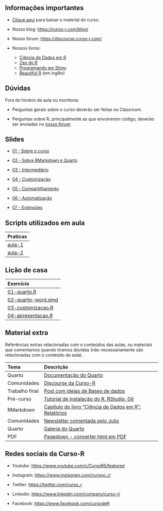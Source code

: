 
<!-- README.md is generated from README.Rmd. Please edit that file -->

## Informações importantes

- [Clique
  aqui](https://github.com/curso-r/202311-relatorios/archive/refs/heads/main.zip)
  para baixar o material do curso.

- Nosso blog: <https://curso-r.com/blog/>

- Nosso fórum: <https://discourse.curso-r.com/>

- Nossos livros:

  - [Ciência de Dados em R](https://livro.curso-r.com/)
  - [Zen do R](https://curso-r.github.io/zen-do-r/)
  - [Programando em Shiny](https://programando-em-shiny.curso-r.com/)
  - [Beautiful R](https://curso-r.github.io/beautiful-r/) (em inglês)

## Dúvidas

Fora do horário de aula ou monitoria:

- Perguntas gerais sobre o curso deverão ser feitas no Classroom.

- Perguntas sobre R, principalmente as que envolverem código, deverão
  ser enviadas no [nosso fórum](https://discourse.curso-r.com/).

## Slides

- [01 - Sobre o
  curso](https://curso-r.github.io/main-relatorios/slides/01-sobre-o-curso.html)

- [02 - Sobre RMarkdown e
  Quarto](https://curso-r.github.io/main-relatorios/slides/02-sobre-rmd-qmd.html)

- [03 -
  Intermediário](https://curso-r.github.io/main-relatorios/slides/03-intermediario.html)

- [04 -
  Customização](https://curso-r.github.io/main-relatorios/slides/04-customizacao.html)

- [05 -
  Compartilhamento](https://curso-r.github.io/main-relatorios/slides/05-compartilhamento.html)

- [06 -
  Automatização](https://curso-r.github.io/main-relatorios/slides/06-automatizacao.html)

- [07 -
  Extensões](https://curso-r.github.io/main-relatorios/slides/07-extensoes.html)

## Scripts utilizados em aula

| Praticas                                                                         |
|:---------------------------------------------------------------------------------|
| [aula-1](https://github.com/curso-r/202311-relatorios/tree/main/praticas/aula-1) |
| [aula-2](https://github.com/curso-r/202311-relatorios/tree/main/praticas/aula-2) |

## Lição de casa

| Exercício                                                                                                  |
|:-----------------------------------------------------------------------------------------------------------|
| [01-quarto.R](https://github.com/curso-r/202311-relatorios/tree/main/exercicios/01-quarto.R)               |
| [02-quarto-word.qmd](https://github.com/curso-r/202311-relatorios/tree/main/exercicios/02-quarto-word.qmd) |
| [03-customizacao.R](https://github.com/curso-r/202311-relatorios/tree/main/exercicios/03-customizacao.R)   |
| [04-apresentacao.R](https://github.com/curso-r/202311-relatorios/tree/main/exercicios/04-apresentacao.R)   |

## Material extra

Referências extras relacionadas com o conteúdos das aulas, ou materiais
que comentamos quando tiramos dúvidas (não necessariamente são
relacionadas com o conteúdo da aula).

| Tema           | Descrição                                                                                                                   |
|:---------------|:----------------------------------------------------------------------------------------------------------------------------|
| Quarto         | [Documentação do Quarto](https://quarto.org/docs/guide/)                                                                    |
| Comunidades    | [Discourse da Curso-R](https://discourse.curso-r.com)                                                                       |
| Trabalho final | [Post com ideias de Bases de dados](https://blog.curso-r.com/posts/2022-06-11-bases-de-dados/)                              |
| Pré-curso      | [Tutorial de instalação do R, RStudio, Git](https://www.youtube.com/watch?t=2415&v=fiZStofJqMQ&feature=youtu.be)            |
| RMarkdown      | [Capítulo do livro “Ciência de Dados em R”: Relatórios](https://livro.curso-r.com/9-relatorios.html)                        |
| Comunidades    | [Newsletter comentada pelo Julio](https://www.linkedin.com/newsletters/explorando-dados-com-r-e-a-bea-7129591797797797888/) |
| Quarto         | [Galeria do Quarto](https://quarto.org/docs/gallery/)                                                                       |
| PDF            | [Pagedown - converter html em PDF](https://github.com/rstudio/pagedown)                                                     |

## Redes sociais da Curso-R

- Youtube: <https://www.youtube.com/c/CursoR6/featured>

- Instagram: <https://www.instagram.com/cursoo_r/>

- Twitter: <https://twitter.com/curso_r>

- Linkedin: <https://www.linkedin.com/company/curso-r/>

- Facebook: <https://www.facebook.com/cursodeR>

